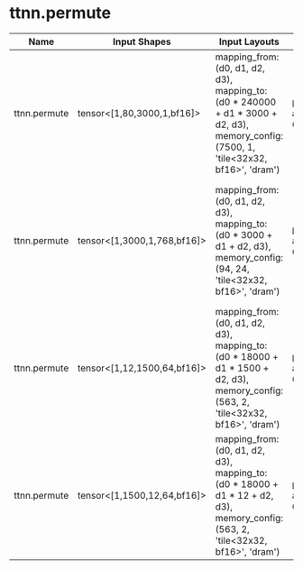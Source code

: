 # ttnn.permute

| Name | Input Shapes | Input Layouts | Attributes | Output Shapes | Output Layouts | PCC | ATOL |
|------|--------------|---------------|------------|---------------|----------------|-----|------|
| ttnn.permute | tensor<[1,80,3000,1,bf16]> | mapping_from: (d0, d1, d2, d3), mapping_to: (d0 * 240000 + d1 * 3000 + d2, d3), memory_config: (7500, 1, 'tile<32x32, bf16>', 'dram') | permutation: array<i64: 0, 2, 3, 1> | tensor<[1,3000,1,80,bf16]> | mapping_from: (d0, d1, d2, d3), mapping_to: (d0 * 3000 + d1 + d2, d3), memory_config: (94, 3, 'tile<32x32, bf16>', 'dram') | nan | nan |
| ttnn.permute | tensor<[1,3000,1,768,bf16]> | mapping_from: (d0, d1, d2, d3), mapping_to: (d0 * 3000 + d1 + d2, d3), memory_config: (94, 24, 'tile<32x32, bf16>', 'dram') | permutation: array<i64: 0, 3, 1, 2> | tensor<[1,768,3000,1,bf16]> | mapping_from: (d0, d1, d2, d3), mapping_to: (d0 * 2304000 + d1 * 3000 + d2, d3), memory_config: (72000, 1, 'tile<32x32, bf16>', 'dram') | nan | nan |
| ttnn.permute | tensor<[1,12,1500,64,bf16]> | mapping_from: (d0, d1, d2, d3), mapping_to: (d0 * 18000 + d1 * 1500 + d2, d3), memory_config: (563, 2, 'tile<32x32, bf16>', 'dram') | permutation: array<i64: 0, 2, 1, 3> | tensor<[1,1500,12,64,bf16]> | mapping_from: (d0, d1, d2, d3), mapping_to: (d0 * 18000 + d1 * 12 + d2, d3), memory_config: (563, 2, 'tile<32x32, bf16>', 'dram') | nan | nan |
| ttnn.permute | tensor<[1,1500,12,64,bf16]> | mapping_from: (d0, d1, d2, d3), mapping_to: (d0 * 18000 + d1 * 12 + d2, d3), memory_config: (563, 2, 'tile<32x32, bf16>', 'dram') | permutation: array<i64: 0, 2, 1, 3> | tensor<[1,12,1500,64,bf16]> | mapping_from: (d0, d1, d2, d3), mapping_to: (d0 * 18000 + d1 * 1500 + d2, d3), memory_config: (563, 2, 'tile<32x32, bf16>', 'dram') | nan | nan |
